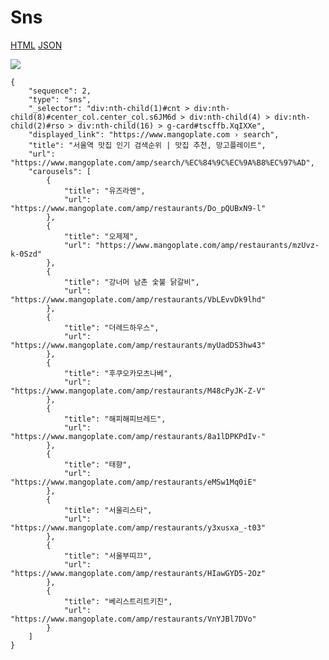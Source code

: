 # Sns

[HTML](https://ascentkorea-docs.github.io/mobile/features/sns/sample.html) [JSON](https://ascentkorea-docs.github.io/mobile/features/sns/sample.json)

![](https://lh3.googleusercontent.com/sis-FL601SKikJCqbD\_nxe8jniG\_dheaTjH8DVJhEM2rjS6amtCCjemXUaUKE\_86Kftak3BsggLQLWgzaWL8JcqP9K9eeLTC2CFi32LdzSlg-Os\_9XovH89XiqZUX1\_gwFZl\_xY)

```
{
    "sequence": 2,
    "type": "sns",
    "_selector": "div:nth-child(1)#cnt > div:nth-child(8)#center_col.center_col.s6JM6d > div:nth-child(4) > div:nth-child(2)#rso > div:nth-child(16) > g-card#tscffb.XqIXXe",
    "displayed_link": "https://www.mangoplate.com › search",
    "title": "서울역 맛집 인기 검색순위 | 맛집 추천, 망고플레이트",
    "url": "https://www.mangoplate.com/amp/search/%EC%84%9C%EC%9A%B8%EC%97%AD",
    "carousels": [
        {
            "title": "유즈라멘",
            "url": "https://www.mangoplate.com/amp/restaurants/Do_pQUBxN9-l"
        },
        {
            "title": "오제제",
            "url": "https://www.mangoplate.com/amp/restaurants/mzUvz-k-0Szd"
        },
        {
            "title": "강너머 남촌 숯불 닭갈비",
            "url": "https://www.mangoplate.com/amp/restaurants/VbLEvvDk9lhd"
        },
        {
            "title": "더레드하우스",
            "url": "https://www.mangoplate.com/amp/restaurants/myUadDS3hw43"
        },
        {
            "title": "후쿠오카모츠나베",
            "url": "https://www.mangoplate.com/amp/restaurants/M48cPyJK-Z-V"
        },
        {
            "title": "해피해피브레드",
            "url": "https://www.mangoplate.com/amp/restaurants/8a1lDPKPdIv-"
        },
        {
            "title": "태향",
            "url": "https://www.mangoplate.com/amp/restaurants/eMSw1Mq0iE"
        },
        {
            "title": "서울리스타",
            "url": "https://www.mangoplate.com/amp/restaurants/y3xusxa_-t03"
        },
        {
            "title": "서울부띠끄",
            "url": "https://www.mangoplate.com/amp/restaurants/HIawGYD5-2Oz"
        },
        {
            "title": "베리스트리트키친",
            "url": "https://www.mangoplate.com/amp/restaurants/VnYJBl7DVo"
        }
    ]
}
```
